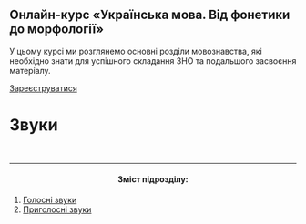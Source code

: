 <div class="banner">
  <h2 class="course">Онлайн-курс «Українська мова. Від фонетики до морфології»</h2>
  <p class="course-description">
     У цьому курсі ми розглянемо основні розділи мовознавства, які необхідно знати для успішного складання ЗНО та подальшого засвоєння матеріалу.<br>
  </p>
    <div class="button-wrapper">
        <a class="registration-button" target="_blank" href="http://bit.ly/2zuYUGS">Зареєструватися</a>
    </div>   
</div>


# Звуки

<br>
<hr>
<center><h4>Зміст підрозділу:</h4></center>

1. [Голосні звуки](golosn_zvuki.html)
2. [Приголосні звуки](prigolosn_zvuki.html)

